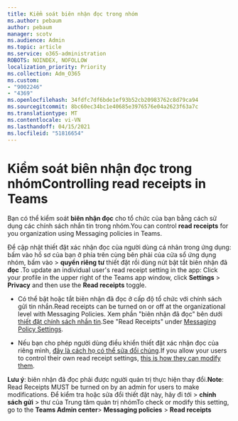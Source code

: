 ```yaml
---
title: Kiểm soát biên nhận đọc trong nhóm
ms.author: pebaum
author: pebaum
manager: scotv
ms.audience: Admin
ms.topic: article
ms.service: o365-administration
ROBOTS: NOINDEX, NOFOLLOW
localization_priority: Priority
ms.collection: Adm_O365
ms.custom:
- "9002246"
- "4369"
ms.openlocfilehash: 34fdfc7df6bde1ef93b52cb20983762c8d79ca94
ms.sourcegitcommit: 8bc60ec34bc1e40685e3976576e04a2623f63a7c
ms.translationtype: MT
ms.contentlocale: vi-VN
ms.lasthandoff: 04/15/2021
ms.locfileid: "51816654"
---
```

# <a name="controlling-read-receipts-in-teams"></a><span data-ttu-id="2dd2f-102">Kiểm soát biên nhận đọc trong nhóm</span><span class="sxs-lookup"><span data-stu-id="2dd2f-102">Controlling read receipts in Teams</span></span>

<span data-ttu-id="2dd2f-103">Bạn có thể kiểm soát **biên nhận đọc** cho tổ chức của bạn bằng cách sử dụng các chính sách nhắn tin trong nhóm.</span><span class="sxs-lookup"><span data-stu-id="2dd2f-103">You can control **read receipts** for you organization using Messaging policies in Teams.</span></span>

<span data-ttu-id="2dd2f-104">Để cập nhật thiết đặt xác nhận đọc của người dùng cá nhân trong ứng dụng: bấm vào hồ sơ của bạn ở phía trên cùng bên phải của cửa sổ ứng dụng nhóm, bấm vào  >  **quyền riêng tư** thiết đặt rồi dùng nút bật tắt biên nhận đã **đọc** .</span><span class="sxs-lookup"><span data-stu-id="2dd2f-104">To update an individual user's read receipt setting in the app: Click your profile in the upper right of the Teams app window, click **Settings** > **Privacy** and then use the **Read receipts** toggle.</span></span>

- <span data-ttu-id="2dd2f-105">Có thể bật hoặc tắt biên nhận đã đọc ở cấp độ tổ chức với chính sách gửi tin nhắn.</span><span class="sxs-lookup"><span data-stu-id="2dd2f-105">Read receipts can be turned on or off at the organizational level with Messaging Policies.</span></span> <span data-ttu-id="2dd2f-106">Xem phần "biên nhận đã đọc" bên dưới [thiết đặt chính sách nhắn tin](https://docs.microsoft.com/microsoftteams/messaging-policies-in-teams#messaging-policy-settings).</span><span class="sxs-lookup"><span data-stu-id="2dd2f-106">See "Read Receipts" under [Messaging Policy Settings](https://docs.microsoft.com/microsoftteams/messaging-policies-in-teams#messaging-policy-settings).</span></span>

- <span data-ttu-id="2dd2f-107">Nếu bạn cho phép người dùng điều khiển thiết đặt xác nhận đọc của riêng mình, [đây là cách họ có thể sửa đổi chúng](https://docs.microsoft.com/microsoftteams/messaging-policies-in-teams#messaging-policy-settings).</span><span class="sxs-lookup"><span data-stu-id="2dd2f-107">If you allow your users to control their own read receipt settings, [this is how they can modify them](https://docs.microsoft.com/microsoftteams/messaging-policies-in-teams#messaging-policy-settings).</span></span> 

<span data-ttu-id="2dd2f-108">**Lưu ý**: biên nhận đã đọc phải được người quản trị thực hiện thay đổi.</span><span class="sxs-lookup"><span data-stu-id="2dd2f-108">**Note**: Read Receipts MUST be turned on by an admin for users to make modifications.</span></span> <span data-ttu-id="2dd2f-109">Để kiểm tra hoặc sửa đổi thiết đặt này, hãy đi tới >  **chính sách gửi**  >   thư của Trung tâm quản trị nhóm</span><span class="sxs-lookup"><span data-stu-id="2dd2f-109">To check or modify this setting, go to the **Teams Admin center**> **Messaging policies** > **Read receipts**</span></span>
